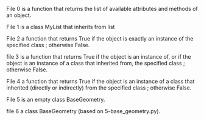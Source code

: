 File 0 is a function that returns the list of available attributes and methods of an object.

File 1 is a class MyList that inherits from list

File 2 a function that returns True if the object is exactly an instance of the specified class ; otherwise False.

file 3 is a function that returns True if the object is an instance of, or if the object is an instance of a class that inherited from, the specified class ; otherwise False.

File 4 a function that returns True if the object is an instance of a class that inherited (directly or indirectly) from the specified class ; otherwise False.

File 5 is an empty class BaseGeometry.

file 6 a class BaseGeometry (based on 5-base_geometry.py).